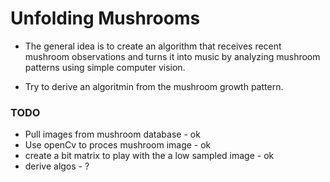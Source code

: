 # Unfolding Mushrooms

* The general idea is to create an algorithm that receives recent mushroom observations and turns it into music by analyzing mushroom patterns using simple computer vision.

* Try to derive an algoritmin from the mushroom growth pattern.


### TODO
* Pull images from mushroom database - ok
* Use openCv to proces mushroom image - ok
* create a bit matrix to play with the a low sampled image - ok
* derive algos - ?